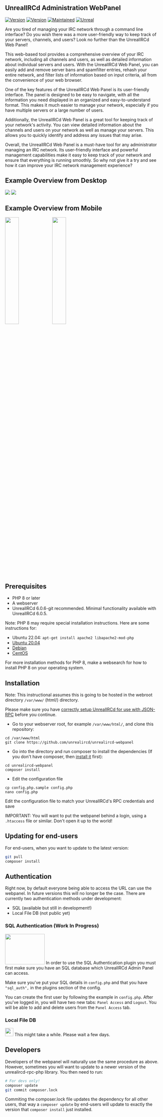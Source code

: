  ## UnrealIRCd Administration WebPanel
 
[![Version](https://img.shields.io/badge/UnrealIRCd-6.0.6_or_later-darkgreen.svg)]()
[![Version](https://img.shields.io/badge/Version-Beta-blue.svg)]()
[![Maintained](https://img.shields.io/badge/Maintained-yes-darkgreen.svg)]()
[![Unreal](https://img.shields.io/badge/PHP-8.0_or_later-darkgreen.svg)](https://unrealircd.org)

 Are you tired of managing your IRC network through a command line interface? Do you wish there was a more user-friendly way to keep track of your servers, channels, and users? Look no further than the UnrealIRCd Web Panel!

This web-based tool provides a comprehensive overview of your IRC network, including all channels and users, as well as detailed information about individual servers and users. With the UnrealIRCd Web Panel, you can easily add and remove server bans and spamfilter entries, rehash your entire network, and filter lists of information based on input criteria, all from the convenience of your web browser.

One of the key features of the UnrealIRCd Web Panel is its user-friendly interface. The panel is designed to be easy to navigate, with all the information you need displayed in an organized and easy-to-understand format. This makes it much easier to manage your network, especially if you have multiple servers or a large number of users.

Additionally, the UnrealIRCd Web Panel is a great tool for keeping track of your network's activity. You can view detailed information about the channels and users on your network as well as manage your servers. This allows you to quickly identify and address any issues that may arise.

Overall, the UnrealIRCd Web Panel is a must-have tool for any administrator managing an IRC network. Its user-friendly interface and powerful management capabilities make it easy to keep track of your network and ensure that everything is running smoothly. So why not give it a try and see how it can improve your IRC network management experience?

## Example Overview from Desktop
 <img src="https://i.ibb.co/7SdFZnk/Screenshot-from-2023-01-14-07-26-21.png">
 <img src="https://i.ibb.co/6vQ6wg7/spamfilter.png">

## Example Overview from Mobile
<div class="row">
<img src="https://i.ibb.co/KGLdB43/Screenshot-20230123-233804-Chrome.jpg" height="30%" width="30%">
<img src="https://i.ibb.co/tB980kd/Screenshot-20230124-000204-Chrome.jpg" height="30%" width="30%">
</div>

## Prerequisites ##
- PHP 8 or later
- A webserver
- UnrealIRCd 6.0.6-git recommended. Minimal functionality available with UnrealIRCd 6.0.5.

Note: PHP 8 may require special installation instructions.
Here are some instructions for:
- Ubuntu 22.04: `apt-get install apache2 libapache2-mod-php`
- [Ubuntu 20.04](https://linuxhint.com/install-php-ubuntu/)
- [Debian](https://www.vultr.com/docs/how-to-install-php-8-on-debian-11/)
- [CentOS](https://www.tecmint.com/install-php-8-on-centos/)

For more installation methods for PHP 8, make a websearch for how to install PHP 8 on your operating system.
## Installation ##

Note: This instructional assumes this is going to be hosted in the webroot directory `/var/www/` (html/) directory.

Please make sure you have [correctly setup UnrealIRCd for use with JSON-RPC](https://www.unrealircd.org/docs/JSON-RPC) before you continue.

- Go to your webserver root, for example `/var/www/html/`, and clone
  this repository:
```
cd /var/www/html
git clone https://github.com/unrealircd/unrealircd-webpanel
```

- Go into the directory and run composer to install the dependencies
  (If you don't have composer, then [install it](https://getcomposer.org/download/) first):
```
cd unrealircd-webpanel
composer install
```

- Edit the configuration file
```
cp config.php.sample config.php
nano config.php
```
Edit the configuration file to match your UnrealIRCd's RPC credentials and save

IMPORTANT: You will want to put the webpanel behind a login, using a
`.htaccess` file or similar. Don't open it up to the world!

## Updating for end-users ##
For end-users, when you want to update to the latest version:
```bash
git pull
composer install
```

## Authentication
Right now, by default everyone being able to access the URL can use the
webpanel. In future versions this will no longer be the case.
There are currently two authentication methods under development:

- SQL (available but still in development!)
- Local File DB (not public yet)

### SQL Authentication (Work In Progress)
<img width="130" height="100" src="https://cdn.shopify.com/s/files/1/1140/2002/products/UV-10073Cautionuseatyourownrisk-01_1024x1024.png?v=1588174823">
In order to use the SQL Authentication plugin you must first make
sure you have an SQL database which UnrealIRCd Admin Panel can
access.

Make sure you've put your SQL details in `config.php` and that you
have `"sql_auth",` in the plugins section of the config.

You can create the first user by following the example in `config.php`. 
After you've logged in, you will have two new tabs: `Panel Access` and `Logout`. 
You will be able to add and delete users from the `Panel Access` tab.

### Local File DB
<img width="27" height="27" src="https://media2.giphy.com/media/3o7TKtnuHOHHUjR38Y/giphy.gif?cid=6c09b95281771195a917f87730a56bcdcfa5b6f418dcaf5e&rid=giphy.gif&ct=s"> This might take a while. Please wait a few days.


## Developers ##
Developers of the webpanel will naturally use the same procedure as
above. However, sometimes you will want to update to a newer version
of the unrealircd-rpc-php library. You then need to run:
```bash
# For devs only!
composer update
git commit composer.lock
```
Commiting the composer.lock file updates the dependency for all
other users, that way a `composer update` by end-users will update
to exactly the version that `composer install` just installed.

